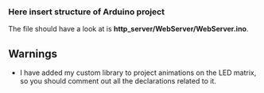 ### Here insert structure of Arduino project

The file should have a look at is __http_server/WebServer/WebServer.ino__. <br>

## Warnings

- I have added my custom library to project animations on the LED matrix, so you should comment out all the declarations related to it. <br>